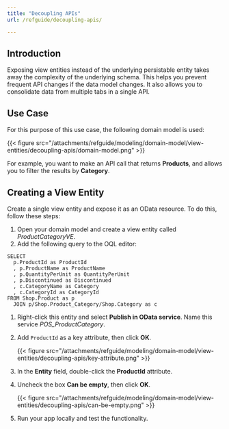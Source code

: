 ```yaml
---
title: "Decoupling APIs"
url: /refguide/decoupling-apis/

---
```


## Introduction

Exposing view entities instead of the underlying persistable entity takes away the complexity of the underlying schema. This helps you prevent frequent API changes if the data model changes. It also allows you to consolidate data from multiple tabs in a single API.

## Use Case

For this purpose of this use case, the following domain model is used:

{{< figure src="/attachments/refguide/modeling/domain-model/view-entities/decoupling-apis/domain-model.png" >}}

For example, you want to make an API call that returns **Products**, and allows you to filter the results by **Category**. 

## Creating a View Entity

Create a single view entity and expose it as an OData resource. To do this, follow these steps: 

1. Open your domain model and create a view entity called *ProductCategoryVE*.
2. Add the following query to the OQL editor:

```
SELECT
  p.ProductId as ProductId
  , p.ProductName as ProductName
  , p.QuantityPerUnit as QuantityPerUnit
  , p.Discontinued as Discontinued
  , c.CategoryName as Category
  , c.CategoryId as CategoryId
FROM Shop.Product as p
  JOIN p/Shop.Product_Category/Shop.Category as c
```

1. Right-click this entity and select **Publish in OData service**. Name this service *POS_ProductCategory*.
2. Add `ProductId` as a key attribute, then click **OK**.

     {{< figure src="/attachments/refguide/modeling/domain-model/view-entities/decoupling-apis/key-attribute.png" >}}


5. In the **Entity** field, double-click the **ProductId** attribute. 
6. Uncheck the box **Can be empty**, then click **OK**. 
   
    {{< figure src="/attachments/refguide/modeling/domain-model/view-entities/decoupling-apis/can-be-empty.png" >}}

7. Run your app locally and test the functionality. 
